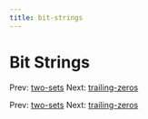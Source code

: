 ```yaml
---
title: bit-strings
---
```




# Bit Strings

Prev: [two-sets](two-sets.md) Next:
[trailing-zeros](trailing-zeros.md)

Prev: [two-sets](two-sets.md) Next:
[trailing-zeros](trailing-zeros.md)
